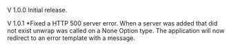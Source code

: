 V 1.0.0
Initial release.

V 1.0.1
*Fixed a HTTP 500 server error. When a server was added that did not exist unwrap was called on a None Option type. The application will now redirect to an error template with a message.